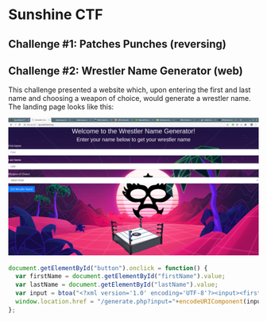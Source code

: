 # Sunshine CTF

## Challenge #1: Patches Punches (reversing)


## Challenge #2: Wrestler Name Generator (web)

This challenge presented a website which, upon entering the first and last name and choosing a weapon of choice, would generate a wrestler name. The landing page looks like this:

![Screenshot](/ctf/images/pic1.png?raw=true)


```javascript
document.getElementById("button").onclick = function() {
  var firstName = document.getElementById("firstName").value;
  var lastName = document.getElementById("lastName").value;
  var input = btoa("<?xml version='1.0' encoding='UTF-8'?><input><firstName>" + firstName + "</firstName><lastName>" + lastName+ "</lastName></input>");
  window.location.href = "/generate.php?input="+encodeURIComponent(input);
};
```
